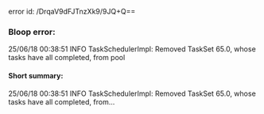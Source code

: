 error id: /DrqaV9dFJTnzXk9/9JQ+Q==
### Bloop error:

25/06/18 00:38:51 INFO TaskSchedulerImpl: Removed TaskSet 65.0, whose tasks have all completed, from pool
#### Short summary: 

25/06/18 00:38:51 INFO TaskSchedulerImpl: Removed TaskSet 65.0, whose tasks have all completed, from...